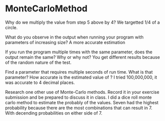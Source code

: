 # MonteCarloMethod



 Why do we multiply the value from step 5 above by 4? We targetted 1/4 of a circle.

 What do you observe in the output when running your program with parameters of
     increasing size? A more accurate estimation

 If you run the program multiple times with the same parameter, does the
     output remain the same? Why or why not? You get different results because of the random nature of the test.

 Find a parameter that requires multiple seconds of run time. What is that
     parameter? How accurate is the estimated value of ? I tried 100,000,000, it was accurate to 4 decimal places.

 Research one other use of Monte-Carlo methods. Record it in your exercise
     submission and be prepared to discuss it in class. I did a dice roll monte carlo method to estimate the probably of the values.
     Seven had the highest probability because there are the most combinations that can result in 7. With decending probabilities on
     either side of 7.



